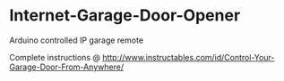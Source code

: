 # Internet-Garage-Door-Opener
Arduino controlled IP garage remote

Complete instructions @ http://www.instructables.com/id/Control-Your-Garage-Door-From-Anywhere/
